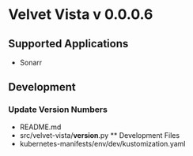 # Velvet Vista v 0.0.0.6

## Supported Applications
 - Sonarr 

## Development
### Update Version Numbers
 - README.md
 - src/velvet-vista/__version__.py
** Development Files
 - kubernetes-manifests/env/dev/kustomization.yaml
